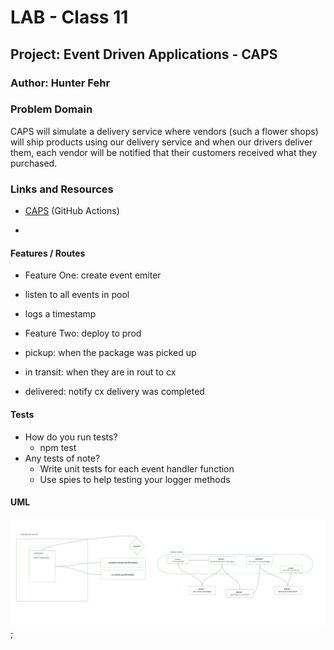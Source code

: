 # LAB - Class 11

## Project: Event Driven Applications - CAPS

### Author: Hunter Fehr

### Problem Domain  

CAPS will simulate a delivery service where vendors (such a flower shops) will ship products using our delivery service and when our drivers deliver them, each vendor will be notified that their customers received what they purchased.

### Links and Resources

- [CAPS](https://github.com/hmfehr/caps/actions/new) (GitHub Actions)


<!-- ### Setup -->

<!-- #### `.env` requirements -->

<!-- see `.env.sample` -->

<!-- - PORT: 3001 -->

<!-- #### How to initialize/run your application -->

-

#### Features / Routes

- Feature One: create event emiter
- listen to all events in pool
- logs a timestamp

- Feature Two: deploy to prod
- pickup: when the package was picked up
- in transit: when they are in rout to cx
- delivered: notify cx delivery was completed

#### Tests

- How do you run tests?
  - npm test
- Any tests of note?
  - Write unit tests for each event handler function
  - Use spies to help testing your logger methods

#### UML

![UML](./photos/lab11.png);
